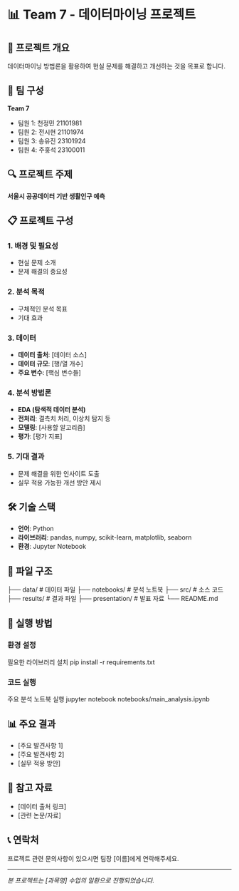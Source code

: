 # 📊 Team 7 - 데이터마이닝 프로젝트

## 🎯 프로젝트 개요
데이터마이닝 방법론을 활용하여 현실 문제를 해결하고 개선하는 것을 목표로 합니다.

## 👥 팀 구성
**Team 7**
- 팀원 1: 천정민 21101981
- 팀원 2: 전시현 21101974
- 팀원 3: 송유진 23101924
- 팀원 4: 주홍석 23100011

## 🔍 프로젝트 주제
**서울시 공공데이터 기반 생활인구 예측**


## 📋 프로젝트 구성

### 1. 배경 및 필요성
- 현실 문제 소개
- 문제 해결의 중요성

### 2. 분석 목적
- 구체적인 분석 목표
- 기대 효과

### 3. 데이터
- **데이터 출처**: [데이터 소스]
- **데이터 규모**: [행/열 개수]
- **주요 변수**: [핵심 변수들]

### 4. 분석 방법론
- **EDA (탐색적 데이터 분석)**
- **전처리**: 결측치 처리, 이상치 탐지 등
- **모델링**: [사용할 알고리즘]
- **평가**: [평가 지표]

### 5. 기대 결과
- 문제 해결을 위한 인사이트 도출
- 실무 적용 가능한 개선 방안 제시

## 🛠️ 기술 스택
- **언어**: Python
- **라이브러리**: pandas, numpy, scikit-learn, matplotlib, seaborn
- **환경**: Jupyter Notebook

## 📁 파일 구조
├── data/ # 데이터 파일
├── notebooks/ # 분석 노트북
├── src/ # 소스 코드
├── results/ # 결과 파일
├── presentation/ # 발표 자료
└── README.md

## 🚀 실행 방법

### 환경 설정
필요한 라이브러리 설치
pip install -r requirements.txt

### 코드 실행
주요 분석 노트북 실행
jupyter notebook notebooks/main_analysis.ipynb

## 📊 주요 결과
- [주요 발견사항 1]
- [주요 발견사항 2]
- [실무 적용 방안]

## 🔗 참고 자료
- [데이터 출처 링크]
- [관련 논문/자료]

## 📞 연락처
프로젝트 관련 문의사항이 있으시면 팀장 [이름]에게 연락해주세요.

---
*본 프로젝트는 [과목명] 수업의 일환으로 진행되었습니다.*
